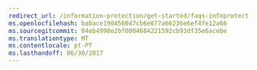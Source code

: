 ```yaml
---
redirect_url: /information-protection/get-started/faqs-infoprotect
ms.openlocfilehash: babace190456047cb6e677a66236e6ef4fe12a66
ms.sourcegitcommit: 04eb4990e2bf0004684221592cb93df35e6acebe
ms.translationtype: MT
ms.contentlocale: pt-PT
ms.lasthandoff: 06/30/2017
---
```

